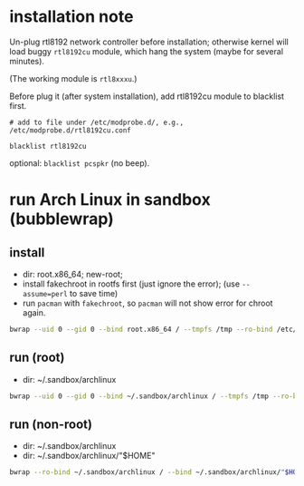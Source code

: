 # installation note

Un-plug rtl8192 network controller before installation;
otherwise kernel will load buggy `rtl8192cu` module, which hang the system
(maybe for several minutes).

(The working module is `rtl8xxxu`.)

Before plug it (after system installation), add rtl8192cu module to blacklist
first.

```
# add to file under /etc/modprobe.d/, e.g., /etc/modprobe.d/rtl8192cu.conf

blacklist rtl8192cu
```

optional: `blacklist pcspkr` (no beep).

# run Arch Linux in sandbox (bubblewrap)

## install

- dir: root.x86_64; new-root;
- install fakechroot in rootfs first (just ignore the error); (use `--assume=perl` to save time)
- run `pacman` with `fakechroot`, so `pacman` will not show error for chroot
  again.

```sh
bwrap --uid 0 --gid 0 --bind root.x86_64 / --tmpfs /tmp --ro-bind /etc/resolv.conf /etc/resolv.conf --bind new-root /mnt/ --dev /dev --proc /proc --unshare-all --share-net --clearenv --setenv TERM "$TERM" --setenv USER root --new-session --die-with-parent /bin/bash
```

## run (root)

- dir: ~/.sandbox/archlinux

```sh
bwrap --uid 0 --gid 0 --bind ~/.sandbox/archlinux / --tmpfs /tmp --ro-bind /etc/resolv.conf /etc/resolv.conf --dev /dev --proc /proc --unshare-all --share-net --clearenv --setenv TERM "$TERM" --setenv USER root --new-session --die-with-parent /bin/bash
```

## run (non-root)

- dir: ~/.sandbox/archlinux
- dir: ~/.sandbox/archlinux/"$HOME"

```sh
bwrap --ro-bind ~/.sandbox/archlinux / --bind ~/.sandbox/archlinux/"$HOME" "$HOME" --tmpfs /tmp --ro-bind /etc/resolv.conf /etc/resolv.conf --dev /dev --proc /proc --unshare-all --share-net --clearenv --setenv TERM "$TERM" --setenv USER "$USER" --setenv HOME "$HOME" --setenv PATH "$HOME/bin:/bin:/usr/local/bin" --new-session --die-with-parent /bin/bash
```

